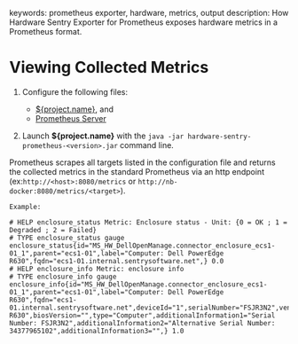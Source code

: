 keywords: prometheus exporter, hardware, metrics, output
description: How Hardware Sentry Exporter for Prometheus exposes hardware metrics in a Prometheus format.

# Viewing Collected Metrics

1. Configure the following files:

    * [${project.name}](./configure.html#Hardware_Sentry_Exporter_for_Prometheus), and
    * [Prometheus Server](./configure-prometheus-server.html)

2. Launch **${project.name}** with the ```java -jar hardware-sentry-prometheus-<version>.jar``` command line.

Prometheus scrapes all targets listed in the configuration file and returns the collected metrics in the standard Prometheus via an http endpoint (ex:```http://<host>:8080/metrics``` or ```http://nb-docker:8080/metrics/<target>```).

```
Example:

# HELP enclosure_status Metric: Enclosure status - Unit: {0 = OK ; 1 = Degraded ; 2 = Failed}
# TYPE enclosure_status gauge
enclosure_status{id="MS_HW_DellOpenManage.connector_enclosure_ecs1-01_1",parent="ecs1-01",label="Computer: Dell PowerEdge R630",fqdn="ecs1-01.internal.sentrysoftware.net",} 0.0
# HELP enclosure_info Metric: enclosure info
# TYPE enclosure_info gauge
enclosure_info{id="MS_HW_DellOpenManage.connector_enclosure_ecs1-01_1",parent="ecs1-01",label="Computer: Dell PowerEdge R630",fqdn="ecs1-01.internal.sentrysoftware.net",deviceId="1",serialNumber="FSJR3N2",vendor="Dell",model="PowerEdge R630",biosVersion="",type="Computer",additionalInformation1="Serial Number: FSJR3N2",additionalInformation2="Alternative Serial Number: 34377965102",additionalInformation3="",} 1.0
```
